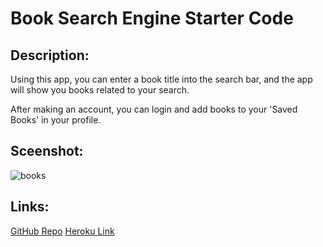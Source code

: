 # Book Search Engine Starter Code

## Description:
Using this app, you can enter a book title into the search bar, and the app will show you books related to your search.

After making an account, you can login and add books to your 'Saved Books' in your profile.

## Sceenshot:
![books](https://user-images.githubusercontent.com/65084173/96386630-00a1c100-1162-11eb-9efc-f22b4b06d43f.png)

## Links:
[GitHub Repo](https://github.com/londonlast21/mernbook)
[Heroku Link]()